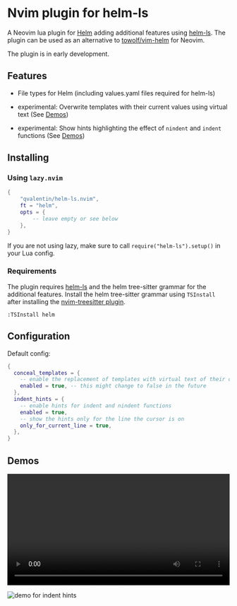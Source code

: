 # Nvim plugin for helm-ls

A Neovim lua plugin for [Helm](https://helm.sh/) adding additional features using [helm-ls](https://github.com/mrjosh/helm-ls/).
The plugin can be used as an alternative to [towolf/vim-helm](https://github.com/towolf/vim-helm) for Neovim.

The plugin is in early development.

## Features

- File types for Helm (including values.yaml files required for helm-ls)

- experimental: Overwrite templates with their current values using virtual text (See [Demos](#demos))

- experimental: Show hints highlighting the effect of `nindent` and `indent` functions (See [Demos](#demos))

## Installing

### Using `lazy.nvim`

```lua
{
    "qvalentin/helm-ls.nvim",
    ft = "helm",
    opts = {
        -- leave empty or see below
    },
}
```

If you are not using lazy, make sure to call `require("helm-ls").setup()` in your Lua config.

### Requirements

The plugin requires [helm-ls](https://github.com/mrjosh/helm-ls) and the helm tree-sitter grammar for the additional features.
Install the helm tree-sitter grammar using `TSInstall` after installing the [nvim-treesitter plugin](https://github.com/nvim-treesitter/nvim-treesitter).

```
:TSInstall helm
```

## Configuration

Default config:

```lua
{
  conceal_templates = {
    -- enable the replacement of templates with virtual text of their current values
    enabled = true, -- this might change to false in the future
  },
  indent_hints = {
    -- enable hints for indent and nindent functions
    enabled = true,
    -- show the hints only for the line the cursor is on
    only_for_current_line = true,
  },
}
```

## Demos

<video src="https://github.com/user-attachments/assets/efae6e15-58a7-48d4-99c2-fd74fbb3a1b0" width="100%" controls></video>

![demo for indent hints](https://raw.githubusercontent.com/qvalentin/helm-ls.nvim/main/doc/gifs/indent-hints.gif)
